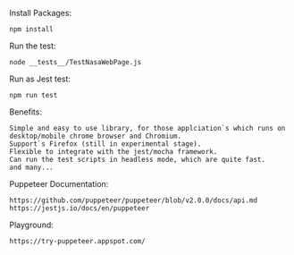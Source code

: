 Install Packages:

    npm install

Run the test:

    node __tests__/TestNasaWebPage.js

Run as Jest test:

    npm run test

Benefits:

    Simple and easy to use library, for those applciation`s which runs on desktop/mobile chrome browser and Chromium.
    Support`s Firefox (still in experimental stage).
    Flexible to integrate with the jest/mocha framework.
    Can run the test scripts in headless mode, which are quite fast.
    and many...

Puppeteer Documentation:

    https://github.com/puppeteer/puppeteer/blob/v2.0.0/docs/api.md
    https://jestjs.io/docs/en/puppeteer

Playground:

    https://try-puppeteer.appspot.com/

